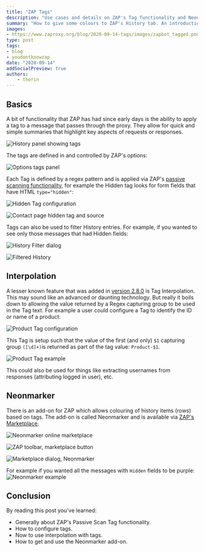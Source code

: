 ```yaml
---
title: "ZAP Tags"
description: "Use cases and details on ZAP's Tag functionality and Neonmarker add-on"
summary: "How to give some colours to ZAP's History tab. An introduction to passive scanning tags, its use cases, and the Neonmarker add-on."
images:
- https://www.zaproxy.org/blog/2020-09-14-tags/images/zapbot_tagged.png
type: post
tags:
- blog
- youdontknowzap
date: "2020-09-14"
addSocialPreview: true
authors:
    - thorin
---
```


## Basics

A bit of functionality that ZAP has had since early days is the ability to apply a tag to a message that passes through the proxy. They allow for quick and simple summaries that highlight key aspects of requests or responses.

![History panel showing tags](./images/history_tags.png)

The tags are defined in and controlled by ZAP's options:

![Options tags panel](./images/options_tags.png)

Each Tag is defined by a regex pattern and is applied via ZAP's [passive scanning functionality](/docs/desktop/start/features/pscan/), for example the Hidden tag looks for form fields that have HTML `type="hidden"`:

![Hidden Tag configuration](./images/tag_hidden.png)

![Contact page hidden tag and source](./images/contact_hidden.png)

Tags can also be used to filter History entries. For example, if you wanted to see only those messages that had Hidden fields:

![History Filter dialog](./images/filter_tags.png)

![Filtered History](./images/filtered_history.png)

## Interpolation

A lesser known feature that was added in [version 2.8.0](/docs/desktop/releases/2.8.0/) is Tag Interpolation. This may sound like an advanced or daunting technology. But really it boils down to allowing the value returned  by a Regex capturing group to be used in the Tag text. For example a user could configure a Tag to identify the ID or name of a product:

![Product Tag configuration](./images/product_tag.png)

This Tag is setup such that the value of the first (and only) `$1` capturing group `([\d]+)`is returned as part of the tag value: `Product-$1`.

![Product Tag example](./images/history_product_tag.png)

This could also be used for things like extracting usernames from responses (attributing logged in user), etc.

## Neonmarker

There is an add-on for ZAP which allows colouring of history items (rows) based on tags. The add-on is called Neonmarker and is available via [ZAP's Marketplace](/addons/).

![Neonmarker online marketplace](./images/neonmarker_online.png)

![ZAP toolbar, marketplace button](./images/zap-screenshot-browse-addons.png)

![Marketplace dialog, Neonmarker](./images/marketplace.png)

For example if you wanted all the messages with `Hidden` fields to be purple:
![Neonmarker example](./images/neonmarker_hidden_tag.png)

## Conclusion

By reading this post you've learned:

- Generally about ZAP's Passive Scan Tag functionality.
- How to configure tags.
- Now to use interpolation with tags.
- How to get and use the Neonmarker add-on.